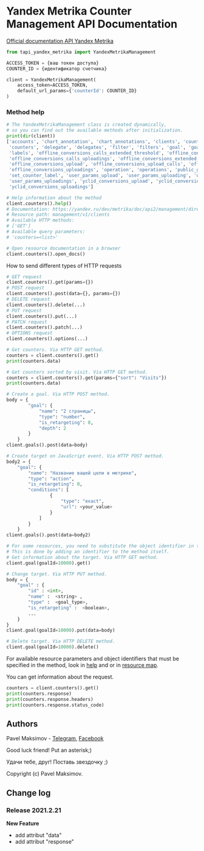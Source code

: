 # Yandex Metrika Counter Management API Documentation

[Official documentation API Yandex Metrika](https://yandex.ru/dev/metrika/doc/api2/management/intro.html)


``` python
from tapi_yandex_metrika import YandexMetrikaManagement

ACCESS_TOKEN = {ваш токен доступа}
COUNTER_ID = {идентификатор счетчика}

client = YandexMetrikaManagement(
    access_token=ACCESS_TOKEN,
    default_url_params={'counterId': COUNTER_ID}
)
```

### Method help
```python
# The YandexMetrikaManagement class is created dynamically,
# so you can find out the available methods after initialization.
print(dir(client))
['accounts', 'chart_annotation', 'chart_annotations', 'clients', 'counter', 'counter_undelete',
 'counters', 'delegate', 'delegates', 'filter', 'filters', 'goal', 'goals', 'grant', 'grants', 'label',
 'labels', 'offline_conversions_calls_extended_threshold', 'offline_conversions_calls_uploading',
 'offline_conversions_calls_uploadings', 'offline_conversions_extended_threshold',
 'offline_conversions_upload', 'offline_conversions_upload_calls', 'offline_conversions_uploading',
 'offline_conversions_uploadings', 'operation', 'operations', 'public_grant', 'segment', 'segments',
 'set_counter_label', 'user_params_upload', 'user_params_uploading', 'user_params_uploading_confirm',
 'user_params_uploadings', 'yclid_conversions_upload', 'yclid_conversions_uploading',
 'yclid_conversions_uploadings']

# Help information about the method
client.counters().help()
# Documentation: https://yandex.ru/dev/metrika/doc/api2/management/direct_clients/getclients-docpage/
# Resource path: management/v1/clients
# Available HTTP methods:
# ['GET']
# Available query parameters:
# 'counters=<list>'

# Open resource documentation in a browser
client.counters().open_docs()
```

How to send different types of HTTP requests
```python
# GET request
client.counters().get(params={})
# POST request
client.counters().post(data={}, params={})
# DELETE request
client.counters().delete(...)
# PUT request
client.counters().put(...)
# PATCH request
client.counters().patch(...)
# OPTIONS request
client.counters().options(...)
```

```python
# Get counters. Via HTTP GET method.
counters = client.counters().get()
print(counters.data)

# Get counters sorted by visit. Via HTTP GET method.
counters = client.counters().get(params={"sort": "Visits"})
print(counters.data)

# Create a goal. Via HTTP POST method.
body = {
        "goal": {
            "name": "2 страницы",
            "type": "number",
            "is_retargeting": 0,
            "depth": 2
        }
    }
client.goals().post(data=body)

# Create target on JavaScript event. Via HTTP POST method.
body2 = {
    "goal": {
        "name": "Название вашей цели в метрике",
        "type": "action",
        "is_retargeting": 0,
        "conditions": [
                {
                    "type": "exact",
                    "url": <your_value>
                }
            ]
        }
    }
client.goals().post(data=body2)

# For some resources, you need to substitute the object identifier in the url.
# This is done by adding an identifier to the method itself.
# Get information about the target. Via HTTP GET method.
client.goal(goalId=10000).get()

# Change target. Via HTTP PUT method.
body = {
    "goal" : {
        "id" : <int>,
        "name" :  <string> ,
        "type" :  <goal_type>,
        "is_retargeting" :  <boolean>,
        ...
    }
}
client.goal(goalId=10000).put(data=body)

# Delete target. Via HTTP DELETE method.
client.goal(goalId=10000).delete()
```

For available resource parameters and object identifiers that must be specified in the method, look in
[help](https://yandex.ru/dev/metrika/doc/api2/management/intro-docpage/)
and or in [resource map](https://github.com/pavelmaksimov/tapi-yandex-metrika/blob/master/tapi_yandex_metrika/resource_mapping.py).


You can get information about the request.
```python
counters = client.counters().get()
print(counters.response)
print(counters.response.headers)
print(counters.response.status_code)
```


## Authors
Pavel Maksimov -
[Telegram](https://t.me/pavel_maksimow),
[Facebook](https://www.facebook.com/pavel.maksimow)

Good luck friend! Put an asterisk;)

Удачи тебе, друг! Поставь звездочку ;)

Copyright (c) Pavel Maksimov.

## Change log
### Release 2021.2.21

**New Feature**
- add attribut "data"
- add attribut "response"
